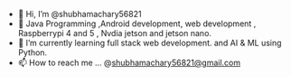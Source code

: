 - 👋 Hi, I’m @shubhamachary56821
- 👀 Java Programming ,Android development, web development , Raspberrypi 4 and 5 , Nvdia jetson and jetson nano.
- 🌱 I’m currently learning full stack web development. and AI & ML using Python.
- 📫 How to reach me ... @shubhamachary56821@gmail.com

<!---
shubhamachary56821/shubhamachary56821 is a ✨ special ✨ repository because its `README.md` (this file) appears on your GitHub profile.
You can click the Preview link to take a look at your changes.
--->
